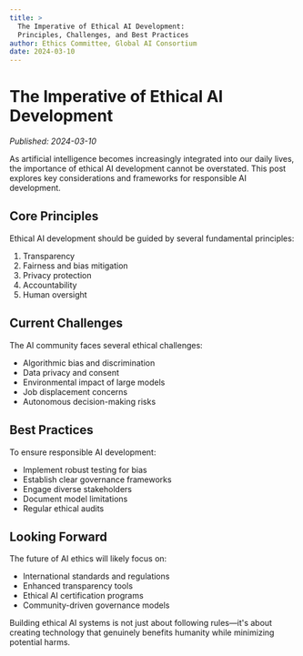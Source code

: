 ```yaml
---
title: >
  The Imperative of Ethical AI Development:
  Principles, Challenges, and Best Practices
author: Ethics Committee, Global AI Consortium
date: 2024-03-10
---
```


# The Imperative of Ethical AI Development

*Published: 2024-03-10*

As artificial intelligence becomes increasingly integrated into our daily lives, the importance of ethical AI development cannot be overstated. This post explores key considerations and frameworks for responsible AI development.

## Core Principles

Ethical AI development should be guided by several fundamental principles:

1. Transparency
2. Fairness and bias mitigation
3. Privacy protection
4. Accountability
5. Human oversight

## Current Challenges

The AI community faces several ethical challenges:

- Algorithmic bias and discrimination
- Data privacy and consent
- Environmental impact of large models
- Job displacement concerns
- Autonomous decision-making risks

## Best Practices

To ensure responsible AI development:

- Implement robust testing for bias
- Establish clear governance frameworks
- Engage diverse stakeholders
- Document model limitations
- Regular ethical audits

## Looking Forward

The future of AI ethics will likely focus on:

- International standards and regulations
- Enhanced transparency tools
- Ethical AI certification programs
- Community-driven governance models

Building ethical AI systems is not just about following rules—it's about creating technology that genuinely benefits humanity while minimizing potential harms. 